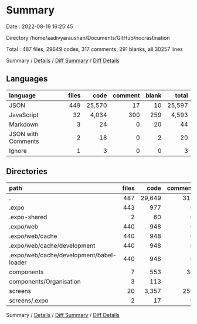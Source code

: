 # Summary

Date : 2022-08-19 16:25:45

Directory /home/aadivyaraushan/Documents/GitHub/nocrastination

Total : 487 files,  29649 codes, 317 comments, 291 blanks, all 30257 lines

Summary / [Details](details.md) / [Diff Summary](diff.md) / [Diff Details](diff-details.md)

## Languages
| language | files | code | comment | blank | total |
| :--- | ---: | ---: | ---: | ---: | ---: |
| JSON | 449 | 25,570 | 17 | 10 | 25,597 |
| JavaScript | 32 | 4,034 | 300 | 259 | 4,593 |
| Markdown | 3 | 24 | 0 | 20 | 44 |
| JSON with Comments | 2 | 18 | 0 | 2 | 20 |
| Ignore | 1 | 3 | 0 | 0 | 3 |

## Directories
| path | files | code | comment | blank | total |
| :--- | ---: | ---: | ---: | ---: | ---: |
| . | 487 | 29,649 | 317 | 291 | 30,257 |
| .expo | 443 | 977 | 0 | 12 | 989 |
| .expo-shared | 2 | 60 | 0 | 7 | 67 |
| .expo/web | 440 | 948 | 0 | 3 | 951 |
| .expo/web/cache | 440 | 948 | 0 | 3 | 951 |
| .expo/web/cache/development | 440 | 948 | 0 | 3 | 951 |
| .expo/web/cache/development/babel-loader | 440 | 948 | 0 | 3 | 951 |
| components | 7 | 553 | 36 | 37 | 626 |
| components/Organisation | 3 | 113 | 1 | 13 | 127 |
| screens | 20 | 3,357 | 259 | 202 | 3,818 |
| screens/.expo | 2 | 17 | 0 | 8 | 25 |

Summary / [Details](details.md) / [Diff Summary](diff.md) / [Diff Details](diff-details.md)